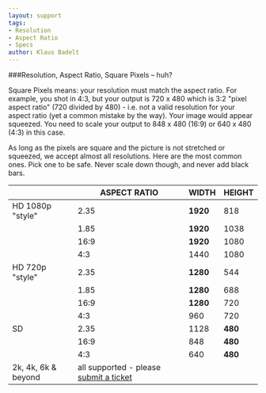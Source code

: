 ```yaml
---
layout: support
tags:
- Resolution
- Aspect Ratio
- Specs
author: Klaus Badelt
---
```

###Resolution, Aspect Ratio, Square Pixels – huh?

Square Pixels means: your resolution must match the aspect ratio. For example, you shot in 4:3, but your output is 720 x 480 which is 3:2 "pixel aspect ratio" (720 divided by 480) - i.e. not a valid resolution for your aspect ratio (yet a common mistake by the way). Your image would appear squeezed. You need to scale your output to 848 x 480 (16:9) or 640 x 480 (4:3) in this case.

As long as the pixels are square and the picture is not stretched or squeezed, we accept almost all resolutions. Here are the most common ones. Pick one to be safe. Never scale down though, and never add black bars.

<table class="table">
  <thead>
    <tr>
      <th>
        &nbsp;
      </th>
      <th>
        ASPECT RATIO
      </th>
      <th>
        WIDTH
      </th>
      <th>
        HEIGHT
      </th>
    </tr>
  </thead>
  <tbody>
    <tr>
      <td>
        HD 1080p "style"
      </td>
      <td>
        2.35
      </td>
      <td>
        <strong>1920</strong>
      </td>
      <td>
        818
      </td>
    </tr>
    <tr>
      <td>
        &nbsp;
      </td>
      <td>
        1.85
      </td>
      <td>
        <strong>1920</strong>
      </td>
      <td>
        1038
      </td>
    </tr>
    <tr>
      <td>
        &nbsp;
      </td>
      <td>
        16:9
      </td>
      <td>
        <strong>1920</strong>
      </td>
      <td>
        1080
      </td>
    </tr>
    <tr>
      <td>
        &nbsp;
      </td>
      <td>
        4:3
      </td>
      <td>
        1440
      </td>
      <td>
        1080
      </td>
    </tr>
    <tr>
      <td>
        HD 720p "style"
      </td>
      <td>
        2.35
      </td>
      <td>
        <strong>1280</strong>
      </td>
      <td>
        544
      </td>
    </tr>
    <tr>
      <td>
        &nbsp;
      </td>
      <td>
        1.85
      </td>
      <td>
        <strong>1280</strong>
      </td>
      <td>
        688
      </td>
    </tr>
    <tr>
      <td>
        &nbsp;
      </td>
      <td>
        16:9
      </td>
      <td>
        <strong>1280</strong>
      </td>
      <td>
        720
      </td>
    </tr>
    <tr>
      <td>
        &nbsp;
      </td>
      <td>
        4:3
      </td>
      <td>
        960
      </td>
      <td>
        720
      </td>
    </tr>
    <tr>
      <td>
        SD
      </td>
      <td>
        2.35
      </td>
      <td>
        1128
      </td>
      <td>
        <strong>480</strong>
      </td>
    </tr>
    <tr>
      <td>
        &nbsp;
      </td>
      <td>
        16:9
      </td>
      <td>
        848
      </td>
      <td>
        <strong><strong>480</strong></strong>
      </td>
    </tr>
    <tr>
      <td>
        &nbsp;
      </td>
      <td>
        4:3
      </td>
      <td>
        640
      </td>
      <td>
        <strong>480</strong>
      </td>
    </tr>
    <tr>
      <td>
        2k, 4k, 6k &amp; beyond
      </td>
      <td>
        all supported - please <a href="https://kinonation.zendesk.com/hc/en-us/requests/new">submit a ticket</a>
      </td>
      <td>
        &nbsp;
      </td>
      <td>
        &nbsp;
      </td>
    </tr>
  </tbody>
</table>
